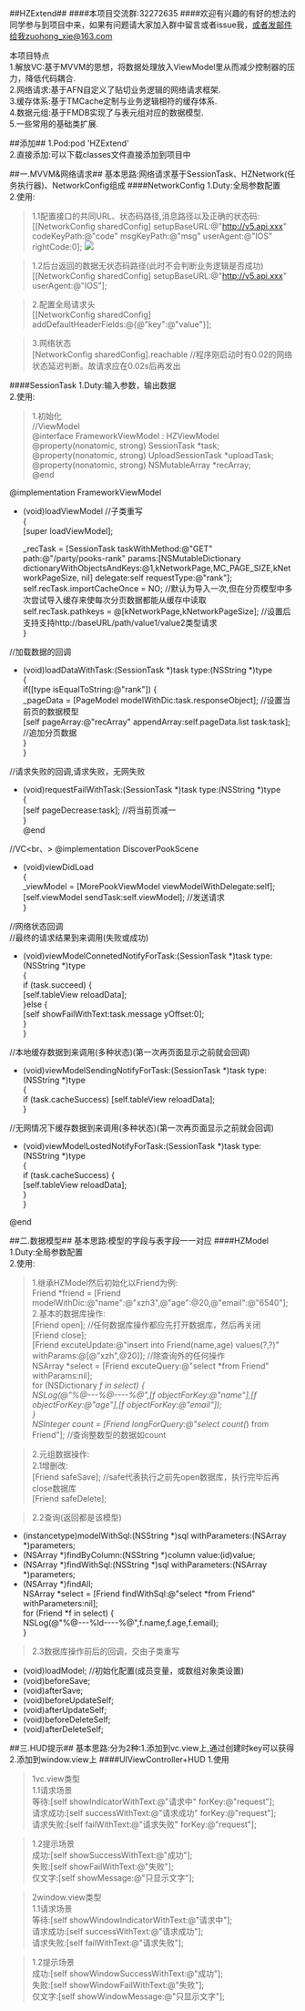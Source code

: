 ##HZExtend##
####本项目交流群:32272635
####欢迎有兴趣的有好的想法的同学参与到项目中来，如果有问题请大家加入群中留言或者issue我，或者发邮件给我zuohong_xie@163.com

本项目特点<br/>
1.解放VC:基于MVVM的思想，将数据处理放入ViewModel里从而减少控制器的压力，降低代码耦合.<br/>
2.网络请求:基于AFN自定义了贴切业务逻辑的网络请求框架.<br/>
3.缓存体系:基于TMCache定制与业务逻辑相符的缓存体系.<br/>
4.数据元组:基于FMDB实现了与表元组对应的数据模型.<br/>
5.一些常用的基础类扩展.<br/>

##添加##
1.Pod:pod 'HZExtend'<br/>
2.直接添加:可以下载classes文件直接添加到项目中<br/>

##一.MVVM&网络请求##
基本思路:网络请求基于SessionTask、HZNetwork(任务执行器)、NetworkConfig组成
####NetworkConfig
1.Duty:全局参数配置<br/>
2.使用:<br/>
>1.1配置接口的共同URL、状态码路径,消息路径以及正确的状态码:<br/>
[[NetworkConfig sharedConfig] setupBaseURL:@"http://v5.api.xxx" codeKeyPath:@"code" msgKeyPath:@"msg" userAgent:@"IOS" rightCode:0];
![](https://dn-impluse.qbox.me/24833/A98E9B1750666D91E88D21AFDC5ABFA4.jpg)<br/>

>1.2后台返回的数据无状态码路径(此时不会判断业务逻辑是否成功)<br/>
[[NetworkConfig sharedConfig] setupBaseURL:@"http://v5.api.xxx" userAgent:@"IOS"];<br/>

>2.配置全局请求头<br/>
[[NetworkConfig sharedConfig] addDefaultHeaderFields:@{@"key":@"value"}];

>3.网络状态<br/>
[NetworkConfig sharedConfig].reachable  //程序刚启动时有0.02的网络状态延迟判断。故请求应在0.02s后再发出

####SessionTask
1.Duty:输入参数，输出数据<br/>
2.使用:<br/>
>1.初始化<br/>
//ViewModel<br/>
@interface FrameworkViewModel : HZViewModel<br/>
@property(nonatomic, strong) SessionTask *task;<br/>
@property(nonatomic, strong) UploadSessionTask *uploadTask;<br/>
@property(nonatomic, strong) NSMutableArray *recArray;<br/>
@end<br/>

@implementation FrameworkViewModel<br/>
- (void)loadViewModel //子类重写<br/>
{<br/>
    [super loadViewModel];<br/>

    _recTask = [SessionTask taskWithMethod:@"GET" path:@"/party/pooks-rank" params:[NSMutableDictionary dictionaryWithObjectsAndKeys:@1,kNetworkPage,MC_PAGE_SIZE,kNetworkPageSize, nil] delegate:self requestType:@"rank"];<br/>
    self.recTask.importCacheOnce = NO;  //默认为导入一次,但在分页模型中多次尝试导入缓存来使每次分页数据都能从缓存中读取<br/>
    self.recTask.pathkeys = @[kNetworkPage,kNetworkPageSize];   //设置后支持支持http://baseURL/path/value1/value2类型请求<br/>
}<br/>

//加载数据的回调<br/>
- (void)loadDataWithTask:(SessionTask *)task type:(NSString *)type<br/>
{<br/>
    if([type isEqualToString:@"rank"]) {<br/>
        _pageData = [PageModel modelWithDic:task.responseObject]; //设置当前页的数据模型<br/>
        [self pageArray:@"recArray" appendArray:self.pageData.list task:task];  //追加分页数据<br/>
    }<br/>
}<br/>

//请求失败的回调,请求失败，无网失败<br/>
- (void)requestFailWithTask:(SessionTask *)task type:(NSString *)type<br/>
{<br/>
    [self pageDecrease:task]; //将当前页减一<br/>
}<br/>
@end<br/>

//VC<br、>
@implementation DiscoverPookScene<br/>

- (void)viewDidLoad<br/>
{<br/>
     _viewModel = [MorePookViewModel viewModelWithDelegate:self];<br/>
     [self.viewModel sendTask:self.viewModel]; //发送请求<br/>
}<br/>

//网络状态回调<br/>
//最终的请求结果到来调用(失败或成功)<br/>
- (void)viewModelConnetedNotifyForTask:(SessionTask *)task type:(NSString *)type<br/>
{<br/>
    if (task.succeed) {<br/>
        [self.tableView reloadData];<br/>
    }else {<br/>
        [self showFailWithText:task.message yOffset:0];<br/>
    }<br/>
}<br/>

//本地缓存数据到来调用(多种状态)(第一次再页面显示之前就会回调)<br/>
- (void)viewModelSendingNotifyForTask:(SessionTask *)task type:(NSString *)type<br/>
{<br/>
    if (task.cacheSuccess) [self.tableView reloadData];<br/>
}<br/>

//无网情况下缓存数据到来调用(多种状态)(第一次再页面显示之前就会回调)<br/>
- (void)viewModelLostedNotifyForTask:(SessionTask *)task type:(NSString *)type<br/>
{<br/>
    if (task.cacheSuccess) {<br/>
        [self.tableView reloadData];<br/>
    }<br/>
}<br/>

@end<br/>

##二.数据模型##
基本思路:模型的字段与表字段一一对应
####HZModel
1.Duty:全局参数配置<br/>
2.使用:<br/>
>1.继承HZModel然后初始化以Friend为例:<br/>
Friend *friend = [Friend modelWithDic:@"name":@"xzh3",@"age":@20,@"email":@"6540"];<br/>
>2.基本的数据库操作:<br/>
[Friend open];  //任何数据库操作都应先打开数据库，然后再关闭<br/>
[Friend close];<br/>
[Friend excuteUpdate:@"insert into Friend(name,age) values(?,?)" withParams:@[@"xzh",@20]]; //除查询外的任何操作<br/>
NSArray *select = [Friend excuteQuery:@"select *from Friend" withParams:nil];<br/>
for (NSDictionary *f in select) {<br/>
    NSLog(@"%@---%@----%@",[f objectForKey:@"name"],[f objectForKey:@"age"],[f objectForKey:@"email"]);<br/>
}<br/>
NSInteger count = [Friend longForQuery:@"select count(*) from Friend"];   //查询整数型的数据如count<br/>

>2.元组数据操作:<br/>
>2.1增删改:<br/>
[Friend safeSave];  //safe代表执行之前先open数据库，执行完毕后再close数据库<br/>
[Friend safeDelete];<br/>

>2.2查询(返回都是该模型)<br/>
+ (instancetype)modelWithSql:(NSString *)sql withParameters:(NSArray *)parameters;<br/>
+ (NSArray *)findByColumn:(NSString *)column value:(id)value;<br/>
+ (NSArray *)findWithSql:(NSString *)sql withParameters:(NSArray *)parameters;<br/>
+ (NSArray *)findAll;<br/>
NSArray *select = [Friend findWithSql:@"select *from Friend" withParameters:nil];<br/>
for (Friend *f in select) {<br/>
    NSLog(@"%@---%ld----%@",f.name,f.age,f.email);<br/>
}<br/>

>2.3数据库操作前后的回调，交由子类重写<br/>
- (void)loadModel;  //初始化配置(成员变量，或数组对象类设置)<br/>
- (void)beforeSave;<br/>
- (void)afterSave;<br/>
- (void)beforeUpdateSelf;<br/>
- (void)afterUpdateSelf;<br/>
- (void)beforeDeleteSelf;<br/>
- (void)afterDeleteSelf;<br/>

##三.HUD提示##
基本思路:分为2种:1.添加到vc.view上,通过创建时key可以获得  2.添加到window.view上
####UIViewController+HUD
1.使用<br/>
>1vc.view类型<br/>
>1.1请求场景<br/>
等待:[self showIndicatorWithText:@"请求中" forKey:@"request"];<br/>
请求成功:[self successWithText:@"请求成功" forKey:@"request"];<br/>
请求失败:[self failWithText:@"请求失败" forKey:@"request"];<br/>

>1.2提示场景<br/>
成功:[self showSuccessWithText:@"成功"];<br/>
失败:[self showFailWithText:@"失败"];<br/>
仅文字:[self showMessage:@"只显示文字"];<br/>

>2window.view类型<br/>
>1.1请求场景<br/>
等待:[self showWindowIndicatorWithText:@"请求中"];<br/>
请求成功:[self successWithText:@"请求成功"];<br/>
请求失败:[self failWithText:@"请求失败"];<br/>

>1.2提示场景<br/>
成功:[self showWindowSuccessWithText:@"成功"];<br/>
失败:[self showWindowFailWithText:@"失败"];<br/>
仅文字:[self showWindowMessage:@"只显示文字"];<br/>

